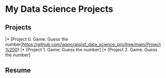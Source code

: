 # My Data Science Projects

## Projects

|* [Project 0. Game: Guess the number]https://github.com/wancraig/sf_data_science_pro/tree/main/Project%200)
|* [Project 1. Game: Guess the number]
|* [Project 2. Game: Guess the number]

## Resume